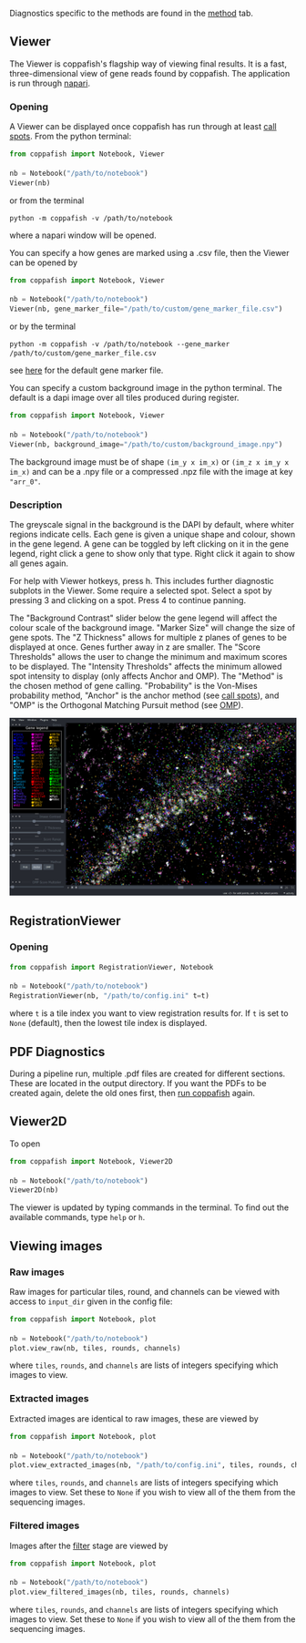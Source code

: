 Diagnostics specific to the methods are found in the [method](stitch.md) tab.

## Viewer

The Viewer is coppafish's flagship way of viewing final results. It is a fast, three-dimensional view of gene reads 
found by coppafish. The application is run through [napari](https://github.com/napari/napari).

### Opening

A Viewer can be displayed once coppafish has run through at least [call spots](overview.md#call-spots). From the python 
terminal:

```py
from coppafish import Notebook, Viewer

nb = Notebook("/path/to/notebook")
Viewer(nb)
```

or from the terminal

```terminal
python -m coppafish -v /path/to/notebook
```

where a napari window will be opened.

You can specify a how genes are marked using a .csv file, then the Viewer can be opened by

```py
from coppafish import Notebook, Viewer

nb = Notebook("/path/to/notebook")
Viewer(nb, gene_marker_file="/path/to/custom/gene_marker_file.csv")
```

or by the terminal

```terminal
python -m coppafish -v /path/to/notebook --gene_marker /path/to/custom/gene_marker_file.csv
```

see [here](https://github.com/paulshuker/coppafish/raw/HEAD/coppafish/plot/results_viewer/gene_color.csv) for the 
default gene marker file.

You can specify a custom background image in the python terminal. The default is a dapi image over all tiles produced 
during register.

```py
from coppafish import Notebook, Viewer

nb = Notebook("/path/to/notebook")
Viewer(nb, background_image="/path/to/custom/background_image.npy")
```

The background image must be of shape `(im_y x im_x)` or `(im_z x im_y x im_x)` and can be a .npy file or a compressed 
.npz file with the image at key `"arr_0"`.

### Description

The greyscale signal in the background is the DAPI by default, where whiter regions indicate cells. Each gene is given 
a unique shape and colour, shown in the gene legend. A gene can be toggled by left clicking on it in the gene legend, 
right click a gene to show only that type. Right click it again to show all genes again.

For help with Viewer hotkeys, press h. This includes further diagnostic subplots in the Viewer. Some require a selected 
spot. Select a spot by pressing 3 and clicking on a spot. Press 4 to continue panning.

The "Background Contrast" slider below the gene legend will affect the colour scale of the background image. "Marker 
Size" will change the size of gene spots. The "Z Thickness" allows for multiple z planes of genes to be displayed at 
once. Genes further away in z are smaller. The "Score Thresholds" allows the user to change the minimum and maximum 
scores to be displayed. The "Intensity Thresholds" affects the minimum allowed spot intensity to display (only affects 
Anchor and OMP). The "Method" is the chosen method of gene calling. "Probability" is the Von-Mises probability method, 
"Anchor" is the anchor method (see [call spots](overview.md#call-spots)), and "OMP" is the Orthogonal Matching Pursuit 
method (see [OMP](overview.md#orthogonal-matching-pursuit)).

![](images/Viewer_example.PNG "The Viewer")

## RegistrationViewer

### Opening

```python
from coppafish import RegistrationViewer, Notebook

nb = Notebook("/path/to/notebook")
RegistrationViewer(nb, "/path/to/config.ini" t=t)
```

where `t` is a tile index you want to view registration results for. If `t` is set to `None` (default), then the lowest 
tile index is displayed.

## PDF Diagnostics

During a pipeline run, multiple .pdf files are created for different sections. These are located in the output 
directory. If you want the PDFs to be created again, delete the old ones first, then 
[run coppafish](basic_usage.md/#running) again.

## Viewer2D

To open
```python
from coppafish import Notebook, Viewer2D

nb = Notebook("/path/to/notebook")
Viewer2D(nb)
```

The viewer is updated by typing commands in the terminal. To find out the available commands, type `help` or `h`.

## Viewing images

### Raw images

Raw images for particular tiles, round, and channels can be viewed with access to `input_dir` given in the config file:

```python
from coppafish import Notebook, plot

nb = Notebook("/path/to/notebook")
plot.view_raw(nb, tiles, rounds, channels)
```

where `tiles`, `rounds`, and `channels` are lists of integers specifying which images to view.

### Extracted images

Extracted images are identical to raw images, these are viewed by

```python
from coppafish import Notebook, plot

nb = Notebook("/path/to/notebook")
plot.view_extracted_images(nb, "/path/to/config.ini", tiles, rounds, channels)
```

where `tiles`, `rounds`, and `channels` are lists of integers specifying which images to view. Set these to `None` if 
you wish to view all of the them from the sequencing images.

### Filtered images

Images after the [filter](overview.md#filter) stage are viewed by

```python
from coppafish import Notebook, plot

nb = Notebook("/path/to/notebook")
plot.view_filtered_images(nb, tiles, rounds, channels)
```

where `tiles`, `rounds`, and `channels` are lists of integers specifying which images to view. Set these to `None` if 
you wish to view all of the them from the sequencing images.

